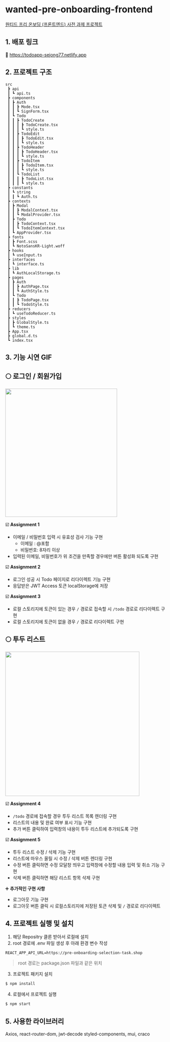 # wanted-pre-onboarding-frontend

[원티드 프리 온보딩 (프론트엔드) 사전 과제 프로젝트](https://github.com/walking-sunset/selection-task)



## 1. 배포 링크

📌 https://todoapp-sejong77.netlify.app



## 2. 프로젝트 구조

``` 
src
 ┣ api
 ┃ ┗ api.ts
 ┣ components
 ┃ ┣ Auth
 ┃ ┃ ┣ Mode.tsx
 ┃ ┃ ┗ SignForm.tsx
 ┃ ┗ Todo
 ┃ ┃ ┣ TodoCreate
 ┃ ┃ ┃ ┣ TodoCreate.tsx
 ┃ ┃ ┃ ┗ style.ts
 ┃ ┃ ┣ TodoEdit
 ┃ ┃ ┃ ┣ TodoEdit.tsx
 ┃ ┃ ┃ ┗ style.ts
 ┃ ┃ ┣ TodoHeader
 ┃ ┃ ┃ ┣ TodoHeader.tsx
 ┃ ┃ ┃ ┗ style.ts
 ┃ ┃ ┣ TodoItem
 ┃ ┃ ┃ ┣ TodoItem.tsx
 ┃ ┃ ┃ ┗ style.ts
 ┃ ┃ ┗ TodoList
 ┃ ┃ ┃ ┣ TodoList.tsx
 ┃ ┃ ┃ ┗ style.ts
 ┣ constants
 ┃ ┗ string
 ┃ ┃ ┗ Auth.ts
 ┣ contexts
 ┃ ┣ Modal
 ┃ ┃ ┣ ModalContext.tsx
 ┃ ┃ ┗ ModalProvider.tsx
 ┃ ┣ Todo
 ┃ ┃ ┣ TodoContext.tsx
 ┃ ┃ ┗ TodoItemContext.tsx
 ┃ ┗ AppProvider.tsx
 ┣ fonts
 ┃ ┣ Font.scss
 ┃ ┗ NotoSansKR-Light.woff
 ┣ hooks
 ┃ ┗ useInput.ts
 ┣ interfaces
 ┃ ┗ interface.ts
 ┣ lib
 ┃ ┗ AuthLocalStorage.ts
 ┣ pages
 ┃ ┣ Auth
 ┃ ┃ ┣ AuthPage.tsx
 ┃ ┃ ┗ AuthStyle.ts
 ┃ ┗ Todo
 ┃ ┃ ┣ TodoPage.tsx
 ┃ ┃ ┗ TodoStyle.ts
 ┣ reducers
 ┃ ┗ useTodoReducer.ts
 ┣ styles
 ┃ ┣ GlobalStyle.ts
 ┃ ┗ theme.ts
 ┣ App.tsx
 ┣ global.d.ts
 ┗ index.tsx
```



## 3. 기능 시연 GIF

## 🌕 로그인 / 회원가입

  <img src="https://user-images.githubusercontent.com/68320595/210740501-0f9ba315-2cc1-4dbb-8e66-7026bd1d2a2d.gif" width="350" height="400" />

☑️ **Assignment 1**

- 이메일 / 비밀번호 입력 시 유효성 검사 기능 구현
  - 이메일 : @포함
  - 비밀번호: 8자리 이상
- 입력된 이메일, 비밀번호가 위 조건을 만족할 경우에만 버튼 활성화 되도록 구현

☑️ **Assignment 2**

- 로그인 성공 시 Todo 페이지로 리다이렉트 기능 구현
- 응답받은 JWT Access 토큰 localStorage에 저장

☑️ **Assignment 3**

- 로컬 스토리지에 토큰이 있는 경우 `/` 경로로 접속할 시 `/todo` 경로로 리다이렉트  구현
- 로컬 스토리지에 토큰이 없을 경우 `/` 경로로 리다이렉트 구현



## 🌕 투두 리스트

<img src="https://user-images.githubusercontent.com/68320595/210747113-1787ad80-e594-47c1-adf2-ed7944afe080.gif" width="420" height="450" />



☑️ **Assignment 4**

- `/todo` 경로에 접속할 경우 투두 리스트 목록 렌더링 구현
- 리스트의 내용 및 완료 여부 표시 기능 구현
- 추가 버튼 클릭하여 입력창의 내용이 투두 리스트에 추가되도록 구현

☑️ **Assignment 5**

- 투두 리스트 수정 / 삭제 기능 구현
- 리스트에 마우스 올릴 시 수정 / 삭제 버튼 렌더링 구현
- 수정 버튼 클릭하면 수정 모달창 띄우고 입력창에 수정할 내용 입력 및 취소 기능 구현
- 삭제 버튼 클릭하면 해당 리스트 항목 삭제 구현

 ➕ **추가적인 구현 사항**

- 로그아웃 기능 구현
- 로그아웃 버튼 클릭 시 로컬스토리지에 저장된 토큰 삭제 및 `/` 경로로 리다이렉트



## 4. 프로젝트 실행 및 설치

1. 해당 Repositry 클론 받아서 로컬에 설치
2. root 경로에 .env 파일 생성 후 아래 환경 변수 작성

``` 
REACT_APP_API_URL=https://pre-onboarding-selection-task.shop
```

> root 경로는 package.json 파일과 같은 위치

3. 프로젝트 패키지 설치

``` bash
$ npm install
```

4. 로컬에서 프로젝트 실행

``` bash
$ npm start
```



## 5. 사용한 라이브러리

Axios, react-router-dom, jwt-decode
styled-components, mui, craco

